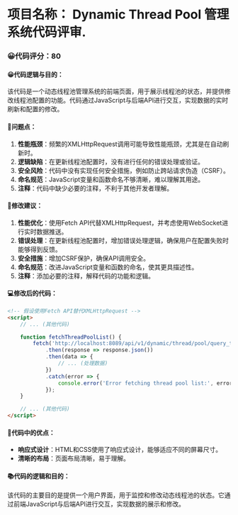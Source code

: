 # 项目名称： Dynamic Thread Pool 管理系统代码评审.

### 😀代码评分：80
#### 😀代码逻辑与目的：
该代码是一个动态线程池管理系统的前端页面，用于展示线程池的状态，并提供修改线程池配置的功能。代码通过JavaScript与后端API进行交互，实现数据的实时刷新和配置的修改。

#### 🤔问题点：
1. **性能瓶颈**：频繁的XMLHttpRequest调用可能导致性能瓶颈，尤其是在自动刷新时。
2. **逻辑缺陷**：在更新线程池配置时，没有进行任何的错误处理或验证。
3. **安全风险**：代码中没有实现任何安全措施，例如防止跨站请求伪造（CSRF）。
4. **命名规范**：JavaScript变量和函数命名不够清晰，难以理解其用途。
5. **注释**：代码中缺少必要的注释，不利于其他开发者理解。

#### 🎯修改建议：
1. **性能优化**：使用Fetch API代替XMLHttpRequest，并考虑使用WebSocket进行实时数据推送。
2. **错误处理**：在更新线程池配置时，增加错误处理逻辑，确保用户在配置失败时能够得到反馈。
3. **安全措施**：增加CSRF保护，确保API调用安全。
4. **命名规范**：改进JavaScript变量和函数的命名，使其更具描述性。
5. **注释**：添加必要的注释，解释代码的功能和逻辑。

#### 💻修改后的代码：
```html
<!-- 假设使用Fetch API替代XMLHttpRequest -->
<script>
    // ... (其他代码)

    function fetchThreadPoolList() {
        fetch('http://localhost:8089/api/v1/dynamic/thread/pool/query_thread_pool_list')
            .then(response => response.json())
            .then(data => {
                // ... (处理数据)
            })
            .catch(error => {
                console.error('Error fetching thread pool list:', error);
            });
    }

    // ... (其他代码)
</script>
```

#### 🌟代码中的优点：
- **响应式设计**：HTML和CSS使用了响应式设计，能够适应不同的屏幕尺寸。
- **清晰的布局**：页面布局清晰，易于理解。

#### 📚代码的逻辑和目的：
该代码的主要目的是提供一个用户界面，用于监控和修改动态线程池的状态。它通过前端JavaScript与后端API进行交互，实现数据的展示和修改。